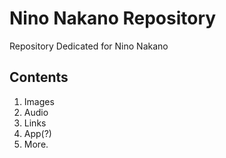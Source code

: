 # Nino Nakano Repository
Repository Dedicated for Nino Nakano

## Contents
1. Images
2. Audio
3. Links
4. App(?)
5. More.
